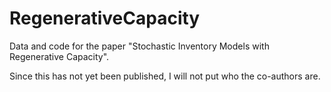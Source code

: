 # RegenerativeCapacity


Data and code for the paper "Stochastic Inventory Models with Regenerative Capacity".

Since this has not yet been published, I will not put who the co-authors are.



